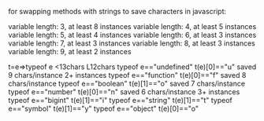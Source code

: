 for swapping methods with strings to save characters in javascript:

variable length: 3, at least 8 instances
variable length: 4, at least 5 instances
variable length: 5, at least 4 instances
variable length: 6, at least 3 instances
variable length: 7, at least 3 instances
variable length: 8, at least 3 instances
variable length: 9, at least 2 instances

t=e=>typeof e              <13chars L12chars
typeof e=="undefined"      t(e)[0]=="u"      saved 9 chars/instance      2+ instances
typeof e=="function"       t(e)[0]=="f"      saved 8 chars/instance
typeof e=="boolean"        t(e)[1]=="o"      saved 7 chars/instance
typeof e=="number"         t(e)[0]=="n"      saved 6 chars/instance      3+ instances
typeof e=="bigint"         t(e)[1]=="i"
typeof e=="string"         t(e)[1]=="t"
typeof e=="symbol"         t(e)[1]=="y"
typeof e=="object"         t(e)[0]=="o"